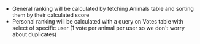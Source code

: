 - General ranking will be calculated by fetching Animals table and sorting them by their calculated score
- Personal ranking will be calculated with a query on Votes table with select of specific user (1 vote per animal per user so we don't worry about duplicates)

